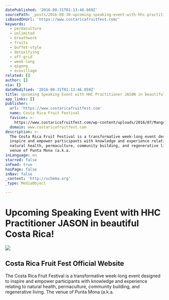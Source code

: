 ```yaml
---
datePublished: '2016-08-31T01:13:46.669Z'
sourcePath: _posts/2016-08-30-upcoming-speaking-event-with-hhc-practitioner-jason.md
isBasedOnUrl: 'https://www.costaricafruitfest.com/'
keywords:
  - permaculture
  - unlimited
  - breathwork
  - fruits
  - buffet-style
  - detoxifying
  - off-grid
  - week-long
  - qigong
  - ecovillage
related: []
author: []
via: {}
dateModified: '2016-08-31T01:13:46.059Z'
title: Upcoming Speaking Event with HHC Practitioner JASON in beautiful Costa Rica!
app_links: []
publisher:
  url: 'https://www.costaricafruitfest.com'
  name: Costa Rica Fruit Festival
  favicon: >-
    https://www.costaricafruitfest.com/wp-content/uploads/2016/07/Mangosteen-icon.png
  domain: www.costaricafruitfest.com
description: >-
  The Costa Rica Fruit Festival is a transformative week-long event designed to
  inspire and empower participants with knowledge and experience relating to
  natural health, permaculture, community building, and regenerative living. The
  venue of Punta Mona (a.k.a.
inLanguage: en
starred: false
inFeed: true
hasPage: false
inNav: false
_context: 'http://schema.org'
_type: MediaObject

---
```

# Upcoming Speaking Event with HHC Practitioner JASON in beautiful Costa Rica!

<article style=""><img src="https://s3-us-west-2.amazonaws.com/the-grid-img/p/df63b75c068c774bee72c8b8ad0be91ca8b74130.jpg" /><h1>Costa Rica Fruit Fest Official Website</h1><p>The Costa Rica Fruit Festival is a transformative week-long event designed to inspire and empower participants with knowledge and experience relating to natural health, permaculture, community building, and regenerative living. The venue of Punta Mona (a.k.a.</p></article>